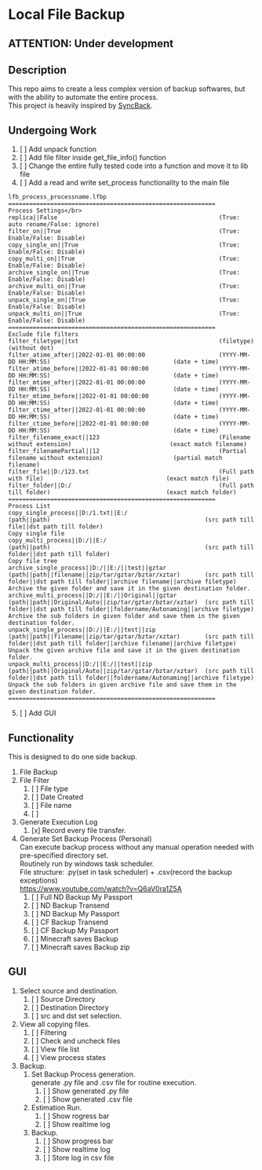 # Local File Backup
## ATTENTION: Under development
## Description
This repo aims to create a less complex version of backup softwares, but with the ability to automate the entire process.</br>
This project is heavily inspired by [SyncBack](https://www.2brightsparks.com/).
## Undergoing Work
1. [ ] Add unpack function
2. [ ] Add file filter inside get_file_info() function
3. [ ] Change the entire fully tested code into a function and move it to lib file
4. [ ] Add a read and write set_process functionality to the main file
```
lfb_process_processname.lfbp
===========================================================
Process Settings</br>
replica||False                                              (True: auto rename/False: ignore)
filter_on||True                                             (True: Enable/False: Disable) 
copy_single_on||True                                        (True: Enable/False: Disable)
copy_multi_on||True                                         (True: Enable/False: Disable)
archive_single_on||True                                     (True: Enable/False: Disable)
archive_multi_on||True                                      (True: Enable/False: Disable)
unpack_single_on||True                                      (True: Enable/False: Disable)
unpack_multi_on||True                                       (True: Enable/False: Disable)
===========================================================
Exclude file filters
filter_filetype||txt                                       	(filetype)                                              (without dot)
filter_atime_after||2022-01-01 00:00:00                    	(YYYY-MM-DD HH:MM:SS)                                   (date + time)
filter_atime_before||2022-01-01 00:00:00                   	(YYYY-MM-DD HH:MM:SS)                                   (date + time)
filter_mtime_after||2022-01-01 00:00:00                    	(YYYY-MM-DD HH:MM:SS)                                   (date + time)
filter_mtime_before||2022-01-01 00:00:00                   	(YYYY-MM-DD HH:MM:SS)                                   (date + time)
filter_ctime_after||2022-01-01 00:00:00                    	(YYYY-MM-DD HH:MM:SS)                                   (date + time)
filter_ctime_before||2022-01-01 00:00:00                   	(YYYY-MM-DD HH:MM:SS)                                   (date + time)
filter_filename_exact||123                                 	(Filename without extension)                            (exact match filename)
filter_filenamePartial||12                                 	(Partial filename without extension)                    (partial match filename)
filter_file||D:/123.txt                                    	(Full path with file)                                   (exact match file)
filter_folder||D:/                                         	(Full path till folder)                                 (exact match folder)
===========================================================
Process List
copy_single_process||D:/1.txt||E:/                          (path||path)                                            (src path till file||dst path till folder)                                              Copy single file
copy_multi_process||D:/||E:/                                (path||path)                                            (src path till folder||dst path till folder)                                            Copy file tree
archive_single_process||D:/||E:/||test||gztar               (path||path||filename||zip/tar/gztar/bztar/xztar)       (src path till folder||dst path till folder||archive filename||archive filetype)        Archive the given folder and save it in the given destination folder.
archive_multi_process||D:/||E:/||Original||gztar            (path||path||Original/Auto||zip/tar/gztar/bztar/xztar)  (src path till folder||dst path till folder||foldername/Autonaming||archive filetype)   Archive the sub folders in given folder and save them in the given destination folder.
unpack_single_process||D:/||E:/||test||zip                  (path||path||filename||zip/tar/gztar/bztar/xztar)       (src path till folder||dst path till folder||archive filename||archive filetype)        Unpack the given archive file and save it in the given destination folder.
unpack_multi_process||D:/||E:/||test||zip                   (path||path||Original/Auto||zip/tar/gztar/bztar/xztar)  (src path till folder||dst path till folder||foldername/Autonaming||archive filetype)   Unpack the sub folders in given archive file and save them in the given destination folder.
===========================================================
```
5. [ ] Add GUI

## Functionality
This is designed to do one side backup.
1. File Backup
2. File Filter
   1. [ ] File type
   2. [ ] Date Created
   3. [ ] File name
   4. [ ] 
3. Generate Execution Log</br>
	1. [x] Record every file transfer.
4. Generate Set Backup Process (Personal)</br>
	Can execute backup process without any manual operation needed with pre-specified directory set.</br>
	Routinely run by windows task scheduler. </br>
	File structure: .py(set in task scheduler) + .csv(record the backup exceptions)</br>
	https://www.youtube.com/watch?v=Q6aV0ra1Z5A
	1. [ ] Full ND Backup My Passport
	2. [ ] ND Backup Transend
	3. [ ] ND Backup My Passport
	4. [ ] CF Backup Transend
	5. [ ] CF Backup My Passport
	6. [ ] Minecraft saves Backup
	7. [ ] Minecraft saves Backup zip
## GUI
1. Select source and destination.
	1. [ ] Source Directory
	2. [ ] Destination Directory
	3. [ ] src and dst set selection.
2. View all copying files.
	1. [ ] Filtering
	2. [ ] Check and uncheck files
	3. [ ] View file list
	4. [ ] View process states
3. Backup.
    1. Set Backup Process generation.</br>
   		generate .py file and .csv file for routine execution.
       1. [ ] Show generated .py file
       2. [ ] Show generated .csv file
	2. Estimation Run.</br>
       1. [ ] Show rogress bar
       2. [ ] Show realtime log
	3. Backup.</br>
       1. [ ] Show progress bar
       2. [ ] Show realtime log
       3. [ ] Store log in csv file